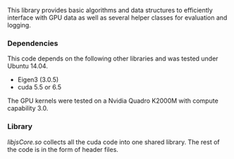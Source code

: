 This library provides basic algorithms and data structures to
efficiently interface with GPU data as well as several helper classes
for evaluation and logging.

### Dependencies

This code depends on the following other libraries and was tested under Ubuntu
14.04. 
- Eigen3 (3.0.5) 
- cuda 5.5 or 6.5 

The GPU kernels were tested on a Nvidia Quadro K2000M with compute
capability 3.0.

### Library
*libjsCore.so* collects all the cuda code into one shared library. The rest
of the code is in the form of header files.

